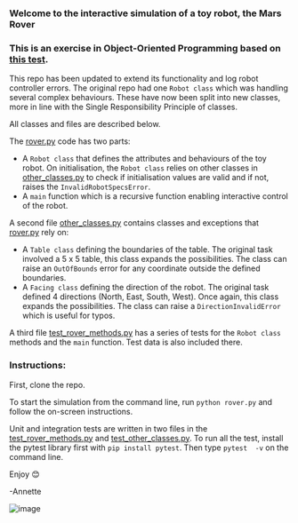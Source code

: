 ### Welcome to the interactive simulation of a toy robot, the Mars Rover
### This is an exercise in Object-Oriented Programming based on [this test](https://joneaves.wordpress.com/2014/07/21/toy-robot-coding-test/).

This repo has been updated to extend its functionality and log robot controller errors. The original repo had one `Robot class` which was handling several complex behaviours. These have now been split into new classes, more in line with the Single Responsibility Principle of classes. 

All classes and files are described below. 

The <ins>rover.py</ins> code has two parts:
- A `Robot class` that defines the attributes and behaviours of the toy robot. On initialisation, the `Robot class` relies on other classes in <ins>other_classes.py</ins> to check if initialisation values are valid and if not, raises the `InvalidRobotSpecsError`.
- A `main` function which is a recursive function enabling interactive control of the robot.

A second file <ins>other_classes.py</ins> contains classes and exceptions that <ins>rover.py</ins> rely on:
- A `Table class` defining the boundaries of the table. The original task involved a 5 x 5 table, this class expands the possibilities. The class can raise an `OutOfBounds` error for any coordinate outside the defined boundaries.
- A `Facing class` defining the direction of the robot. The original task defined 4 directions (North, East, South, West). Once again, this class expands the possibilities. The class can raise a `DirectionInvalidError` which is useful for typos. 

A third file <ins>test_rover_methods.py</ins> has a series of tests for the `Robot class` methods and the `main` function. Test data is also included there. 

### Instructions:
First, clone the repo.

To start the simulation from the command line, run `python rover.py` and follow the on-screen instructions.

Unit and integration tests are written in two files in the  <ins>test_rover_methods.py</ins> and  <ins>test_other_classes.py</ins>. To run all the test, install the pytest library first with `pip install pytest`. Then type `pytest  -v` on the command line.

Enjoy 😊

-Annette

![image](https://github.com/user-attachments/assets/6cab5626-eb6c-4627-884d-13a2ae801e07)



